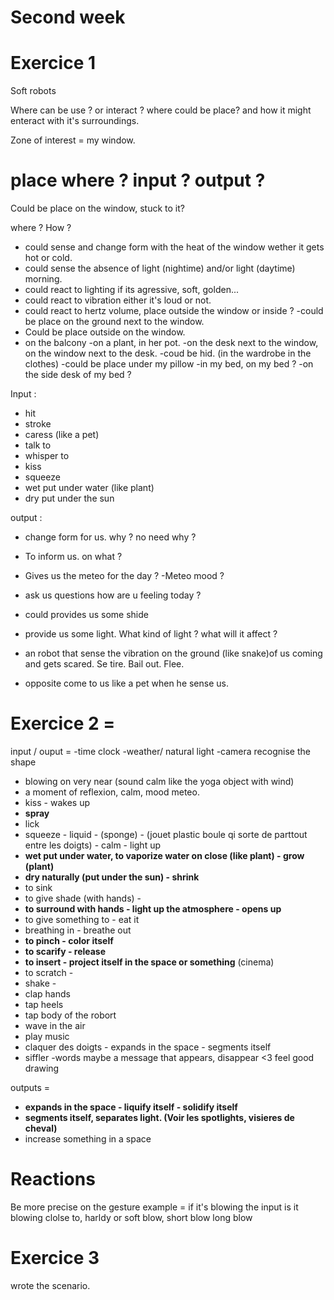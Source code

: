 # Second week 

# Exercice 1

Soft robots

Where can be use ?  or interact ? where could be place? and how it might enteract with it's surroundings.

Zone of interest = my window.

# place where ? input ? output ? 

Could be place on the window, stuck to it? 

where ? How ? 

- could sense and change form with the heat of the window wether it gets hot or cold. 
- could sense the absence of light (nightime) and/or light (daytime) morning.
- could react to lighting if its agressive, soft, golden...
- could react to vibration either it's loud or not.
- could react to hertz volume, place outside the window or inside ? 
-could be place on the ground next to the window.
- Could be place outside on the window.
- on the balcony
-on a plant, in her pot. 
-on the desk next to the window, on the window next to the desk. 
-coud be hid. (in the wardrobe in the clothes)
-could be place under my pillow
-in my bed, on my bed ?
-on the side desk of my bed ? 

Input :
- hit
- stroke 
- caress (like a pet)
- talk to
- whisper to
- kiss
- squeeze
- wet put under water (like  plant)
- dry put under the sun 

output :
- change form for us. why ? no need why ?
- To inform us. on what ? 
- Gives us the meteo for the day ? 
-Meteo mood ?
- ask us questions how are u feeling today ? 

- could provides us some shide
- provide us some light. What kind of light ? what will it affect ? 
- an robot that sense the vibration on the ground (like snake)of us coming and gets scared. Se tire. Bail out. Flee.
- opposite come to us like a pet when he sense us.

# Exercice 2 =

input / ouput =
-time clock 
-weather/ natural light
-camera recognise the shape 
- blowing on very near (sound calm like the yoga object with wind)
- a moment of reflexion, calm, mood meteo.
- kiss - wakes up
- **spray** 
- lick 
- squeeze - liquid - (sponge) - (jouet plastic boule qi sorte de parttout entre les doigts) - calm - light up 
- **wet put under water, to vaporize water on close (like  plant) - grow (plant)**
- **dry naturally (put under the sun) - shrink**
- to sink 
- to give shade (with hands) - 
- **to surround with hands - light up the atmosphere - opens up** 
- to give something to - eat it 
- breathing in - breathe out 
- **to pinch - color itself**
- **to scarify - release**
- **to insert - project itself in the space or something** (cinema)
- to scratch - 
- shake - 
- clap hands
- tap heels
- tap body of the robort 
- wave in the air
- play music 
- claquer des doigts - expands in the space - segments itself
- siffler 
-words maybe a message that appears, disappear <3 feel good drawing

outputs = 
- **expands in the space - liquify itself - solidify itself** 
- **segments itself, separates light. (Voir les spotlights, visieres de cheval)**
- increase something in a space 


# Reactions

Be more precise on the gesture example = if it's blowing the input is it blowing clolse to, harldy or soft blow, short blow long blow 

# Exercice 3

wrote the scenario.
